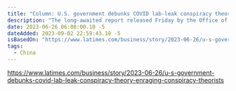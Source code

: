 ```yaml
---
title: "Column: U.S. government debunks COVID lab-leak conspiracy theory, enraging conspiracy theorists"
description: "The long-awaited report released Friday by the Office of the Director of National Intelligence put the lie to the theory that the SARS-CoV-2 virus, which causes COVID-19, leaked from a virology lab in Wuhan, China, where the disease was first detected in humans."
date: 2023-06-26 06:00:00.10 -5
dateAdded: 2023-09-02 22:59:43.10 -5
isBasedOn: "https://www.latimes.com/business/story/2023-06-26/u-s-government-debunks-covid-lab-leak-conspiracy-theory-enraging-conspiracy-theorists"
tags:
  - China
---
```


https://www.latimes.com/business/story/2023-06-26/u-s-government-debunks-covid-lab-leak-conspiracy-theory-enraging-conspiracy-theorists
